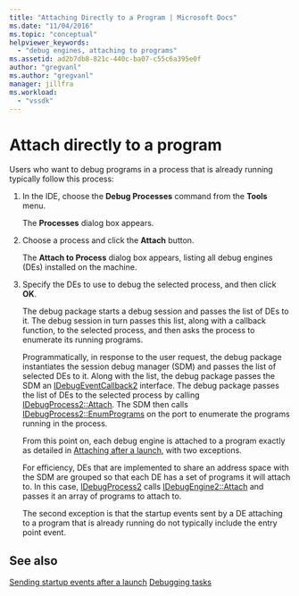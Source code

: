 ```yaml
---
title: "Attaching Directly to a Program | Microsoft Docs"
ms.date: "11/04/2016"
ms.topic: "conceptual"
helpviewer_keywords:
  - "debug engines, attaching to programs"
ms.assetid: ad2b7db8-821c-440c-ba07-c55c6a395e0f
author: "gregvanl"
ms.author: "gregvanl"
manager: jillfra
ms.workload:
  - "vssdk"
---
```

# Attach directly to a program
Users who want to debug programs in a process that is already running typically follow this process:

1. In the IDE, choose the **Debug Processes** command from the **Tools** menu.

    The **Processes** dialog box appears.

2. Choose a process and click the **Attach** button.

    The **Attach to Process** dialog box appears, listing all debug engines (DEs) installed on the machine.

3. Specify the DEs to use to debug the selected process, and then click **OK**.

   The debug package starts a debug session and passes the list of DEs to it. The debug session in turn passes this list, along with a callback function, to the selected process, and then asks the process to enumerate its running programs.

   Programmatically, in response to the user request, the debug package instantiates the session debug manager (SDM) and passes the list of selected DEs to it. Along with the list, the debug package passes the SDM an [IDebugEventCallback2](../../extensibility/debugger/reference/idebugeventcallback2.md) interface. The debug package passes the list of DEs to the selected process by calling [IDebugProcess2::Attach](../../extensibility/debugger/reference/idebugprocess2-attach.md). The SDM then calls [IDebugProcess2::EnumPrograms](../../extensibility/debugger/reference/idebugprocess2-enumprograms.md) on the port to enumerate the programs running in the process.

   From this point on, each debug engine is attached to a program exactly as detailed in [Attaching after a launch](../../extensibility/debugger/attaching-after-a-launch.md), with two exceptions.

   For efficiency, DEs that are implemented to share an address space with the SDM are grouped so that each DE has a set of programs it will attach to. In this case, [IDebugProcess2](../../extensibility/debugger/reference/idebugprocess2.md) calls [IDebugEngine2::Attach](../../extensibility/debugger/reference/idebugengine2-attach.md) and passes it an array of programs to attach to.

   The second exception is that the startup events sent by a DE attaching to a program that is already running do not typically include the entry point event.

## See also
 [Sending startup events after a launch](../../extensibility/debugger/sending-startup-events-after-a-launch.md)
 [Debugging tasks](../../extensibility/debugger/debugging-tasks.md)